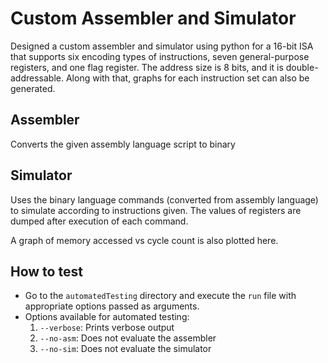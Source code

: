 # Custom Assembler and Simulator
Designed a custom assembler and simulator using python for a 16-bit ISA that supports six encoding types of instructions, seven general-purpose registers, and one flag register. The address size is 8 bits, and it is double-addressable. Along with that, graphs for each instruction set can also be generated.

## Assembler
Converts the given assembly language script to binary

## Simulator
Uses the binary language commands (converted from assembly language) to simulate according to instructions given. The values of registers are dumped after execution of each command. 

A graph of memory accessed vs cycle count is also plotted here.


## How to test 
* Go to the `automatedTesting` directory and execute the `run` file with appropriate options passed as arguments.
* Options available for automated testing:
	1. `--verbose`: Prints verbose output
	2. `--no-asm`: Does not evaluate the assembler
	3. `--no-sim`: Does not evaluate the simulator
